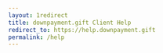 ```yaml
---
layout: 1redirect
title: downpayment.gift Client Help
redirect_to: https://help.downpayment.gift
permalink: /help
---
```

